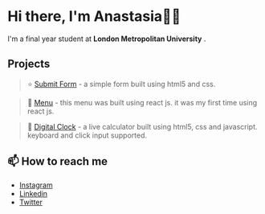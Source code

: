 # Hi there, I'm Anastasia👋🏻
I'm a final year student at <strong>London Metropolitan University</strong> . 


## Projects <br/>
> ⭐️ [Submit Form](https://anascnm.github.io/submit-form/) - a simple form built using html5 and css. 

> 🍔 [Menu](https://ourmenu.netlify.app/) - this menu was built using react js. it was my first time using react js. 

> 🧮 [Digital Clock](https://anascnm.github.io/digital-clock/) - a live calculator built using html5, css and javascript. keyboard and click input supported. 


## 📫 How to reach me
- [Instagram](https://www.instagram.com/anas.cnm/) <br/>
- [Linkedin](https://www.linkedin.com/in/anastasia-mendoza/) <br/>
- [Twitter](https://twitter.com/anascnm) <br/>


<!---
anascnm/anascnm is a ✨ special ✨ repository because its `README.md` (this file) appears on your GitHub profile.
You can click the Preview link to take a look at your changes.
--->
